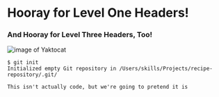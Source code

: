 # Hooray for Level One Headers!
### And Hooray for Level Three Headers, Too!
![image of Yaktocat](https://octodex.github.com/images/yaktocat.png)

```
$ git init
Initialized empty Git repository in /Users/skills/Projects/recipe-repository/.git/
```

```
This isn't actually code, but we're going to pretend it is
```

